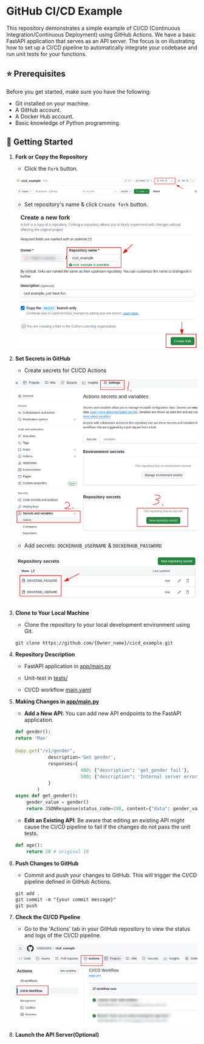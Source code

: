 # GitHub CI/CD Example

This repository demonstrates a simple example of CI/CD (Continuous Integration/Continuous Deployment) using GitHub Actions. We have a basic FastAPI application that serves as an API server. The focus is on illustrating how to set up a CI/CD pipeline to automatically integrate your codebase and run unit tests for your functions.

## :star: Prerequisites

Before you get started, make sure you have the following:
- Git installed on your machine.
- A GitHub account.
- A Docker Hub account.
- Basic knowledge of Python programming.

## :rocket: Getting Started

1. **Fork or Copy the Repository**
    - Click the `Fork` button.

    ![](./doc/images/fork-01.png)

    - Set repository's name & click `Create fork` button.

    ![](./doc/images/fork-02.png)


2. **Set Secrets in GitHub**
    - Create secrets for CI/CD Actions

    ![](./doc/images/Set-secret-01.png)

    - Add secrets: `DOCKERHUB_USERNAME` & `DOCKERHUB_PASSWORD`

    ![](./doc/images/Set-secret-02.png)


3. **Clone to Your Local Machine**
    - Clone the repository to your local development environment using Git.

    ```linux
    git clone https://github.com/{Owner_name}/cicd_example.git
    ```


4. **Repository Description**
    - FastAPI application in [app/main.py](./app/main.py)

    - Unit-test in [tests/](./tests/)

    - CI/CD workflow [main.yaml](./.github/workflows/main.yml)


5. **Making Changes in [app/main.py](./app/main.py)**
    - **Add a New API**: You can add new API endpoints to the FastAPI application.

    ```python
    def gender():
    return 'Man'

    @app.get("/v1/gender",
                description='Get gender',
                responses={
                            400: {"description": 'get_gender fail'},
                            500: {"description": 'Internal server error'}
                }
            )
    async def get_gender():
        gender_value = gender()
        return JSONResponse(status_code=200, content={"data": gender_value})
    ```
    - **Edit an Existing API**: Be aware that editing an existing API might cause the CI/CD pipeline to fail if the changes do not pass the unit tests.

    ```python
    def age():
        return 28 # original 18
    ```


6. **Push Changes to GitHub**
    - Commit and push your changes to GitHub. This will trigger the CI/CD pipeline defined in GitHub Actions.

    ```linux
    git add .
    git commit -m "{your commit message}"
    git push
    ```


7. **Check the CI/CD Pipeline**
    - Go to the 'Actions' tab in your GitHub repository to view the status and logs of the CI/CD pipeline.

    ![](./doc/images/cicd-workflow-01.png)


8. **Launch the API Server(Optional)**


